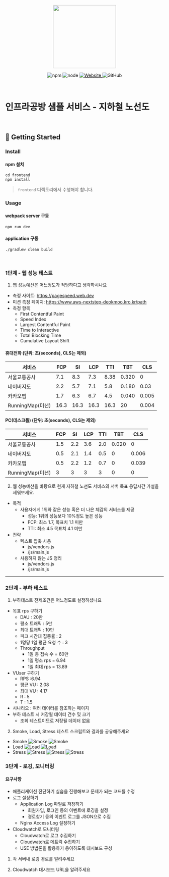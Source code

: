 <p align="center">
    <img width="200px;" src="https://raw.githubusercontent.com/woowacourse/atdd-subway-admin-frontend/master/images/main_logo.png"/>
</p>
<p align="center">
  <img alt="npm" src="https://img.shields.io/badge/npm-%3E%3D%205.5.0-blue">
  <img alt="node" src="https://img.shields.io/badge/node-%3E%3D%209.3.0-blue">
  <a href="https://edu.nextstep.camp/c/R89PYi5H" alt="nextstep atdd">
    <img alt="Website" src="https://img.shields.io/website?url=https%3A%2F%2Fedu.nextstep.camp%2Fc%2FR89PYi5H">
  </a>
  <img alt="GitHub" src="https://img.shields.io/github/license/next-step/atdd-subway-service">
</p>

<br>

# 인프라공방 샘플 서비스 - 지하철 노선도

<br>

## 🚀 Getting Started

### Install
#### npm 설치
```
cd frontend
npm install
```
> `frontend` 디렉토리에서 수행해야 합니다.

### Usage
#### webpack server 구동
```
npm run dev
```
#### application 구동
```
./gradlew clean build
```
<br>


### 1단계 - 웹 성능 테스트
1. 웹 성능예산은 어느정도가 적당하다고 생각하시나요
- 측정 사이트: https://pagespeed.web.dev
- 미션 측정 페이지: https://www.aws-nextstep-deokmoo.kro.kr/path
- 측정 항목
    - First Contentful Paint
    - Speed Index
    - Largest Contentful Paint
    - Time to Interactive
    - Total Blocking Time
    - Cumulative Layout Shift
#### 휴대전화 (단위: 초(seconds), CLS는 제외)
| 서비스          | FCP   | SI    | LCP   | TTI   | TBT    | CLS    |
|---------------|-------|--------|-------|------|--------|---------|
|서울교통공사     | 7.1 | 8.3      | 7.3   |  8.38| 0.320  | 0      |
|네이버지도       | 2.2  | 5.7    |   7.1 | 5.8   | 0.180  | 0.03   | 
|카카오맵         | 1.7  | 6.3    |  6.7   | 4.5  | 0.040  | 0.005 |
|RunningMap(미션)| 16.3  | 16.3  | 16.3   | 16.3  | 20     | 0.004|

#### PC(데스크톱) (단위: 초(seconds), CLS는 제외)
| 서비스          | FCP   | SI    | LCP   | TTI   | TBT    | CLS    |
|---------------|-------|--------|-------|------|--------|---------|
|서울교통공사     | 1.5 | 2.2      | 3.6   |  2.0 | 0.020  | 0      |
|네이버지도       | 0.5  | 2.1     | 1.4   | 0.5  | 0      | 0.006  |
|카카오맵         | 0.5  | 2.2     | 1.2   | 0.7  | 0      | 0.039  |
|RunningMap(미션)| 3     | 3       | 3    | 3     | 0      | 0     |

2. 웹 성능예산을 바탕으로 현재 지하철 노선도 서비스의 서버 목표 응답시간 가설을 세워보세요.
- 목적
    - 사용자에게 1위와 같은 성능 혹은 더 나은 체감의 서비스를 제공
        - 성능: 1위의 성능보다 10%정도 높은 성능
        - FCP: 최소 1.7, 목표치 1.1 미만
        - TTI: 최소 4.5  목표치 4.1 미만
- 전략
    - 텍스트 압축 사용
        - js/vendors.js
        - /js/main.js
    - 사용하지 않는 JS 정리
        - js/vendors.js
        - /js/main.js

---

### 2단계 - 부하 테스트
1. 부하테스트 전제조건은 어느정도로 설정하셨나요
- 목표 rps 구하기
    - DAU : 20만
    - 평소 트래픽 : 5만
    - 최대 트래픽 : 10만
    - 피크 시간대 집중률 : 2
    - 1명당 1일 평균 요청 수 : 3
    - Throughput
        - 1일 총 접속 수 = 60만
        - 1일 평소 rps = 6.94
        - 1일 최대 rps = 13.89
- VUser 구하기
    - RPS :6.94
    - 평균 VU : 2.08
    - 최대 VU : 4.17
    - R : 5
    - T : 1.5
- 시나리오 : 여러 데이터를 참조하는 페이지
- 부하 테스트 시 저장될 데이터 건수 및 크기
    - 조회 테스트이므로 저장될 데이터 없음

2. Smoke, Load, Stress 테스트 스크립트와 결과를 공유해주세요
- Smoke
  ![Smoke](k6/smoke/smoke.jpg)
  ![Smoke](k6/smoke/smoke_grafana.jpg)
- Load
  ![Load](k6/load/load.jpg)
  ![Load](k6/load/load_grafana.jpg)
- Stress
  ![Stress](k6/stress/stress.jpg)
  ![Stress](k6/stress/stress_second.jpg)
  ![Stress](k6/stress/stress_grafana.jpg)

### 3단계 - 로깅, 모니터링
#### 요구사항
- 애플리케이션 진단하기 실습을 진행해보고 문제가 되는 코드를 수정
- 로그 설정하기
    - Application Log 파일로 저장하기
        - 회원가입, 로그인 등의 이벤트에 로깅을 설정
        - 경로찾기 등의 이벤트 로그를 JSON으로 수집
    - Nginx Access Log 설정하기
- Cloudwatch로 모니터링
    - Cloudwatch로 로그 수집하기
    - Cloudwatch로 메트릭 수집하기
    - USE 방법론을 활용하기 용이하도록 대시보드 구성

1. 각 서버내 로깅 경로를 알려주세요

2. Cloudwatch 대시보드 URL을 알려주세요
